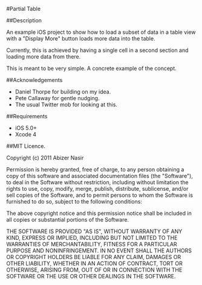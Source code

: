 #Partial Table

##Description

An example iOS project to show how to load a subset of data in a table view with a "Display More" button loads more data into the table.

Currently, this is achieved by having a single cell in a second section and loading more data from there.

This is meant to be very simple. A concrete example of the concept.

##Acknowledgements

- Daniel Thorpe for building on my idea.
- Pete Callaway for gentle nudging.
- The usual Twitter mob for looking at this.

##Requirements

- iOS 5.0+
- Xcode 4

##MIT Licence.

Copyright (c) 2011 Abizer Nasir

Permission is hereby granted, free of charge, to any person obtaining a copy of this software and associated documentation files (the "Software"), to deal in the Software without restriction, including without limitation the rights to use, copy, modify, merge, publish, distribute, sublicense, and/or sell copies of the Software, and to permit persons to whom the Software is furnished to do so, subject to the following conditions:

The above copyright notice and this permission notice shall be included in all copies or substantial portions of the Software.

THE SOFTWARE IS PROVIDED "AS IS", WITHOUT WARRANTY OF ANY KIND, EXPRESS OR IMPLIED, INCLUDING BUT NOT LIMITED TO THE WARRANTIES OF MERCHANTABILITY, FITNESS FOR A PARTICULAR PURPOSE AND NONINFRINGEMENT. IN NO EVENT SHALL THE AUTHORS OR COPYRIGHT HOLDERS BE LIABLE FOR ANY CLAIM, DAMAGES OR OTHER LIABILITY, WHETHER IN AN ACTION OF CONTRACT, TORT OR OTHERWISE, ARISING FROM, OUT OF OR IN CONNECTION WITH THE SOFTWARE OR THE USE OR OTHER DEALINGS IN THE SOFTWARE.
